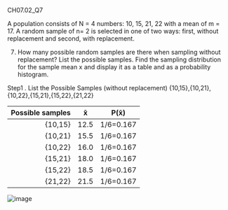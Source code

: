 CH07.02_Q7

A population consists of N = 4 numbers: 10, 15, 21, 22 with a mean of m = 17. 
A random sample of n= 2 is selected in one of two ways: first, without replacement and second, with replacement. 

7. How many possible random samples are there when sampling without replacement? List the possible samples.
Find the sampling distribution for the sample mean x and display it as a table and as a probability histogram.

Step1 . List the Possible Samples (without replacement) 
{10,15},{10,21},{10,22},{15,21},{15,22},{21,22}

| Possible samples|   x̄ |      P(x̄) | 
|----------------:|:----:|:----:|
|{10,15}| 12.5 | 1/6=0.167|
|{10,21}|  15.5 | 1/6=0.167|
|{10,22}|  16.0 | 1/6=0.167|
|{15,21}|  18.0 | 1/6=0.167|
|{15,22}|  18.5 | 1/6=0.167|
|{21,22}|  21.5 | 1/6=0.167|



![image](https://github.com/user-attachments/assets/2e109e77-4603-453c-a880-2f24abdfefce)
